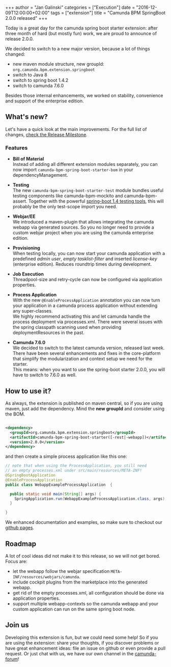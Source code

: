 +++
author = "Jan Galinski"
categories = ["Execution"]
date = "2016-12-09T12:00:00+02:00"
tags = ["extension"]
title = "Camunda BPM SpringBoot 2.0.0 released"
+++

Today is a great day for the camunda spring boot starter extension: after three
month of hard (but mostly fun) work, we are proud to announce of release 2.0.0.

We decided to switch to a new major version, because a lot of things changed:

* new maven module structure, new groupId: `org.camunda.bpm.extension.springboot`
* switch to Java 8
* switch to spring boot 1.4.2
* switch to camunda 7.6.0

Besides those internal enhancements, we worked on stability, convenience and support of the enterprise edition.


<!--more-->

## What's new?

Let's have a quick look at the main improvements. For the full list of changes, [check the Release Milestone](https://github.com/camunda/camunda-bpm-spring-boot-starter/milestone/3?closed=1).

### Features

* **Bill of Material** <br/> Instead of adding all different extension modules separately, you can now import `camunda-bpm-spring-boot-starter-bom` in your dependencyManagement.

* **Testing** <br/> The new `camunda-bpm-spring-boot-starter-test` module bundles useful testing components like camunda-bpm-mockito and camunda-bpm-assert. Together with the powerful [spring-boot 1.4 testing tools](https://spring.io/blog/2016/04/15/testing-improvements-in-spring-boot-1-4), this will probably be the only test-scope import you need.

* **Webjar/EE** <br/> We introduced a maven-plugin that allows integrating the camunda webapp via generated sources. So you no longer need to provide a custom webjar project when you are using the camunda enterprise edition.

* **Provisioning** <br/> When testing locally, you can now start your camunda application with a predefined _admin user_, _empty tasklist-filter_ and inserted _license-key_ (enterprise edition). Reduces roundtrip times during development.

* **Job Execution** <br/> Threadpool-size and retry-cycle can now be configured via application properties.  

* **Process Application** <br/> With the new `@EnableProcessApplication` annotation you can now turn your application in a camunda process application without extending any super-classes. <br/> We highly recommend activating this and let camunda handle the process deployment via processes.xml. There were several issues with the spring classpath scanning used when providing deploymentResources in the past.

* **Camunda 7.6.0** <br/> We decided to switch to the latest camunda version, released last week. There have been several enhancements and fixes in the core-platform that simplify the modularization and context setup we need for the starter. <br/> This means: when you want to use the spring-boot starter 2.0.0, you will have to switch to 7.6.0 as well.

## How to use it?

As always, the extension is published on maven central, so if you are using maven, just add the dependency. Mind the **new groupId** and consider using the BOM.

```xml

<dependency>
  <groupId>org.camunda.bpm.extension.springboot</groupId>
  <artifactId>camunda-bpm-spring-boot-starter([-rest|-webapp])</artifactId>
  <version>2.0.0</version>
</dependency>
```

and then create a simple process application like this one:

```java
// note that when using the ProcessApplication, you still need
// an empty processes.xml under src/main/resources/META-INF!
@SpringBootApplication
@EnableProcessApplication
public class WebappExampleProcessApplication  {

  public static void main(String[] args) {
    SpringApplication.run(WebappExampleProcessApplication.class, args);
  }

}
```

We enhanced documentation and examples, so make sure to checkout our [github pages](http://camunda.github.io/camunda-bpm-spring-boot-starter/).

## Roadmap

A lot of cool ideas did not make it to this release, so we will not get bored. Focus are:

* let the webapp follow the webjar specification `META-INF/resources/webjars/camunda`.
* include cockpit plugins from the marketplace into the generated webapp.
* get rid of the empty processes.xml, all configuration should be done via application properties.
* support multiple webapp-contexts so the camunda webapp and your custom application can run on the same spring boot node.

## Join us

Developing this extension is fun, but we could need some help! So if you are using the extension: share your thoughts, if you discover problems or have great enhancement ideas: file an issue on github or even provide a pull request. Or just chat with us, we have our own channel in the [camunda-forum](https://forum.camunda.org/c/community-extensions/spring-boot-starter)!
